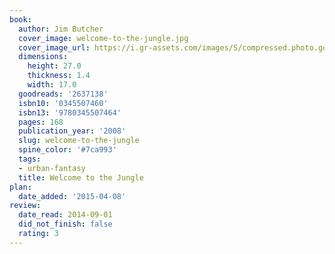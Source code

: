 ```yaml
---
book:
  author: Jim Butcher
  cover_image: welcome-to-the-jungle.jpg
  cover_image_url: https://i.gr-assets.com/images/S/compressed.photo.goodreads.com/books/1320418408l/2637138._SX98_.jpg
  dimensions:
    height: 27.0
    thickness: 1.4
    width: 17.0
  goodreads: '2637138'
  isbn10: '0345507460'
  isbn13: '9780345507464'
  pages: 168
  publication_year: '2008'
  slug: welcome-to-the-jungle
  spine_color: '#7ca993'
  tags:
  - urban-fantasy
  title: Welcome to the Jungle
plan:
  date_added: '2015-04-08'
review:
  date_read: 2014-09-01
  did_not_finish: false
  rating: 3
---
```


